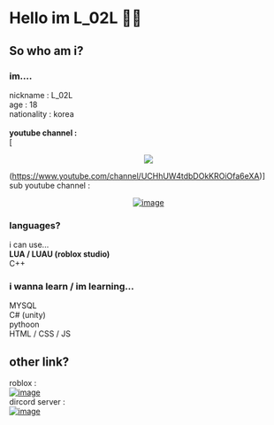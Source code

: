 # Hello im L_02L 🤗🤗
## So who am i?
### im....
nickname : L_02L <br/>
age : 18 <br/>
nationality : korea <br/>
<br/>**youtube channel :**<br/>
[<p align="center"><img src="https://user-images.githubusercontent.com/72795346/234667471-049e75d5-0340-40c8-86af-dad02f365a9d.png"></p>(https://www.youtube.com/channel/UCHhUW4tdbDOkKROiOfa6eXA)]
<br/>sub youtube channel : <br/>
[<p align="center">![image](https://user-images.githubusercontent.com/72795346/234668094-b696f5a3-c632-484d-bea9-5317c893da87.png)](https://www.youtube.com/channel/UCHhUW4tdbDOkKROiOfa6eXA)
### languages?
i can use... <br/>
**LUA / LUAU (roblox studio)** <br/>
C++ <br/>
### i wanna learn / im learning...
MYSQL <br/>
C# (unity) <br/>
pythoon <br/>
HTML / CSS / JS <br/>
## other link?
roblox : <br/>
[![image](https://user-images.githubusercontent.com/72795346/234670618-182abb50-9ec6-4ae4-80e5-de175ef4398e.png)](https://www.roblox.com/users/934375856/profile)
<br/> dircord server : <br/>
[![image](https://user-images.githubusercontent.com/72795346/234670858-07ced5a5-0518-49c3-847e-a8df56eabf49.png)](https://discord.gg/mqscv8jQ48)



<!--
**L02toL/L02toL** is a ✨ _special_ ✨ repository because its `README.md` (this file) appears on your GitHub profile.

Here are some ideas to get you started:

- 🔭 I’m currently working on ...
- 🌱 I’m currently learning ...
- 👯 I’m looking to collaborate on ...
- 🤔 I’m looking for help with ...
- 💬 Ask me about ...
- 📫 How to reach me: ...
- 😄 Pronouns: ...
- ⚡ Fun fact: ...
-->
